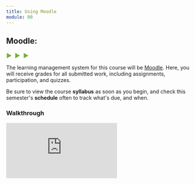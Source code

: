 ```yaml
---
title: Using Moodle
module: 00
---
```


## Moodle:
<span style="color: #79AF33; font-size: medium; font-weight: bold">▶ &nbsp;▶  &nbsp;▶</span>

The learning management system for this course will be [Moodle](https://moodle.umt.edu/). Here, you will receive grades for all submitted work, including assignments, participation, and quizzes.

Be sure to view the course **syllabus** as soon as you begin, and check this semester's **schedule** often to track what's due, and when.


### Walkthrough

<div class="embed-responsive embed-responsive-16by9"><iframe class="embed-responsive-item" src="https://player.vimeo.com/video/232199370?color=1CCDCA&title=0&byline=0&portrait=0" frameborder="0" allowfullscreen></iframe></div>
